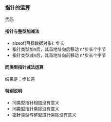 ### 指针的运算

[代码](Codes/basic_dev_codes/study_for_c/c_from_hello_code/pointer_part/demo-1/demo-1/demo-1.cpp)

#### 指针与整型加减法

- sizeof(目标数据对象): 步长
- 指针类型加n后，其首地址向后移动 n*步长个字节
- 指针类型减n后，其首地址向前移动 n*步长个字节

#### 同类型指针减法运算

结果是：步长差

#### 特别说明

- 同类型指针相加没有意义
- 同类型指针乘除没有意义
- 指针类型与整型进行乘除没有意义